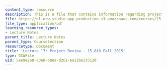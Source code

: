 ```yaml
---
content_type: resource
description: This is a file that contains information regarding project review.
file: https://ol-ocw-studio-app-production.s3.amazonaws.com/courses/15-810-marketing-management-analytics-frameworks-and-applications-fall-2015/5ee9e268c3e8b8ead2616a21be335120_MIT15_810F15_L17_ProjRevw.pdf
file_type: application/pdf
learning_resource_types:
- Lecture Notes
parent_title: Lecture Notes
parent_type: CourseSection
resourcetype: Document
title: 'Lecture 17: Project Review - 15.810 Fall 2015'
type: OCWFile
uid: 5ee9e268-c3e8-b8ea-d261-6a21be335120
---
```

